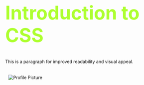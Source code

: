 <!DOCTYPE html>
<html lang="en">
<head>
  <meta charset="UTF-8">
  <meta name="viewport" content="width=device-width, initial-scale=1.0">
  <link rel="stylesheet" href="style.css">
  <title>Introduction to css</title>
  <style>
    div{
        border: 3px solid black;
        padding: 50px;
    }
    img{
        margin: 20px 15px 5px 10px;
    }
</style>
</head>
<body>

  <h1 style="color: greenyellow; font-size: 60px;">Introduction to CSS</h1>

  <p class="paragraph">
    This is a paragraph for improved readability and visual appeal.
  </p>

  <img src="Images/Mustang.jpg" alt="Profile Picture" class="profile-pic">

</body>
</html>
